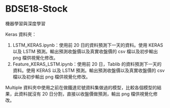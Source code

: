 # BDSE18-Stock

機器學習與深度學習

Keras 資料夾：

1. LSTM_KERAS.ipynb：使用前 20 日的資料預測下一天的資料。使用 KERAS 以及 LSTM 預測。輸出預測收盤價以及真實收盤價的 csv 檔以及初步輸出 png 檔供視覺化修改。
2. Feature_KERAS_LSTM.ipynb：使用前 20 日，Tablib 的資料預測下一天的資料。使用 KERAS 以及 LSTM 預測。輸出預測收盤價以及真實收盤價的 csv 檔以及初步輸出 png 檔供視覺化修改。

Multiple 資料夾中使用之前在做鐵達尼號資料集做過的模型，比較各個模型的結果，此資料就沒有 20 日分割，直接以收盤價做預測，輸出 png 檔供視覺化修改。